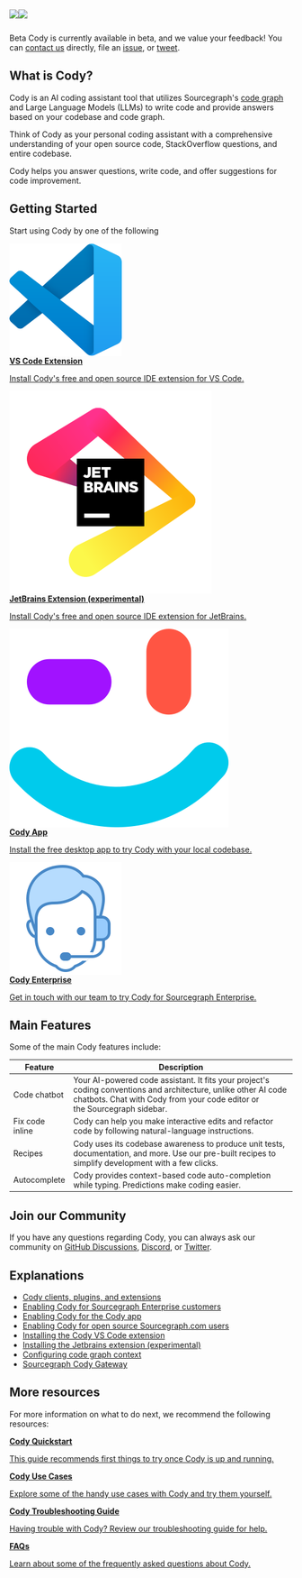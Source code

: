 <style>
.get-started {
  display: flex;
  flex-direction: row;
}
.get-started a {
  padding: 0.25rem;
  margin: 1rem;
  background: #dddddd;
  border-radius: 0.25rem;
  width: 3.5rem;
  height: 3.5rem;
  display: flex;
  align-items: center;
}
.get-started a:hover {
  filter: brightness(0.75);
}
.get-started a img {
  width: 100%;
  height: 100%;
}
</style>

# <picture title="Cody"><img class="theme-dark-only" src="https://storage.googleapis.com/sourcegraph-assets/cody/20230417/logomark-default-text-white.png" width="200"><img class="theme-light-only" src="https://storage.googleapis.com/sourcegraph-assets/cody/20230417/logomark-default-text-black.png" width="200"><div style="display:none">Cody</div></picture>

<aside class="beta">
<p>
<span class="badge badge-beta">Beta</span>
Cody is currently available in beta, and we value your feedback! You can <a href="https://about.sourcegraph.com/contact">contact us</a> directly, file an  <a href="https://github.com/sourcegraph/sourcegraph">issue</a>, or <a href="https://twitter.com/sourcegraph">tweet</a>.
</p>
</aside>

## What is Cody?

Cody is an AI coding assistant tool that utilizes Sourcegraph's <a href="https://docs.sourcegraph.com/cody/explanations/code_graph_context"> code graph</a> and Large Language Models (LLMs) to write code and provide answers based on your codebase and code graph.

Think of Cody as your personal coding assistant with a comprehensive understanding of your open source code, StackOverflow questions, and entire codebase.

Cody helps you answer questions, write code, and offer suggestions for code improvement.

## Getting Started

Start using Cody by one of the following

<div class="getting-started">
  <a class="btn btn-primary text-left" href="https://marketplace.visualstudio.com/items?itemName=sourcegraph.cody-ai"><div class="get-started"><img alt="VSCode" src="vscode.svg"></img></div><b>VS Code Extension</b><p>Install Cody's free and open source IDE extension for VS Code.</p></a>
    <a class="btn btn-primary text-left" href="https://plugins.jetbrains.com/plugin/9682-cody-ai-by-sourcegraph"><div class="get-started"><img alt="JetBrains" src="jb_beam.svg"></img></div><b>JetBrains Extension (experimental)</b><p>Install Cody's free and open source IDE extension for JetBrains.</p></a>
</div>

<div class="getting-started">
  <a class="btn btn-primary text-left" href="https://sourcegraph.com/get-cody"><div class="get-started"><img alt="Cody App" src="cody-logomark-default.svg"></img></div><b>Cody App</b><p>Install the free desktop app to try Cody with your local codebase.</p></a>
  <a class="btn btn-primary text-left" href="https://about.sourcegraph.com/cody/pricing"><div class="get-started"><img alt="Enterprise" src="enterprise.png"></img></div><b>Cody Enterprise</b><p>Get in touch with our team to try Cody for Sourcegraph Enterprise.</p></a>
</div>

## Main Features

Some of the main Cody features include:

<!-- NOTE: These should stay roughly in sync with client/cody/README.md, although these need to be not specific to VS Code. -->

| Feature | Description |
| ----------- | ----------- |
| Code chatbot | Your AI-powered code assistant. It fits your project's coding conventions and architecture, unlike other AI code chatbots. Chat with Cody from your code editor or the Sourcegraph sidebar.
| Fix code inline | Cody can help you make interactive edits and refactor code by following natural-language instructions.
| Recipes | Cody uses its codebase awareness to produce unit tests, documentation, and more. Use our pre-built recipes to simplify development with a few clicks.
| Autocomplete | Cody provides context-based code auto-completion while typing. Predictions make coding easier.

## Join our Community

If you have any questions regarding Cody, you can always ask our community on [GitHub Discussions](https://github.com/sourcegraph/sourcegraph/discussions), [Discord](https://discord.com/invite/s2qDtYGnAE), or [Twitter](https://twitter.com/sourcegraph).

## Explanations

- [Cody clients, plugins, and extensions](explanations/cody_clients.md)
- [Enabling Cody for Sourcegraph Enterprise customers](explanations/enabling_cody_enterprise.md)
- [Enabling Cody for the Cody app](../app/index.md)
- [Enabling Cody for open source Sourcegraph.com users](explanations/enabling_cody.md)
- [Installing the Cody VS Code extension](explanations/installing_vs_code.md)
- [Installing the Jetbrains extension (experimental)](explanations/installing_jetbrains.md)
- [Configuring code graph context](explanations/code_graph_context.md)
- [Sourcegraph Cody Gateway](explanations/cody_gateway.md)

## More resources

For more information on what to do next, we recommend the following resources:

<div class="getting-started">
  <a class="btn text-left" href="quickstart"><b>Cody Quickstart</b><p>This guide recommends first things to try once Cody is up and running.</p></a>
  <a class="btn text-left" href="explanations/use_cases"><b>Cody Use Cases</b><p>Explore some of the handy use cases with Cody and try them yourself.</p></a>
</div>
<div class="getting-started">
   <a class="btn text-left" href="troubleshooting"><b>Cody Troubleshooting Guide</b><p>Having trouble with Cody? Review our troubleshooting guide for help.</p></a>
  <a class="btn text-left" href="faq"><b>FAQs</b><p>Learn about some of the frequently asked questions about Cody.</p></a>
</div>
